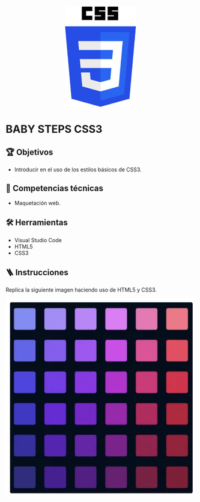 <p align="center"> <img alt="logo de CSS3" src="./assets/css-image.jpeg"></p>

# BABY STEPS CSS3

## 🏆 Objetivos

- Introducir en el uso de los estilos básicos de CSS3.

## 🔧 Competencias técnicas

- Maquetación web.

## 🛠️ Herramientas

- Visual Studio Code
- HTML5
- CSS3

## 🪜 Instrucciones

Replica la siguiente imagen haciendo uso de HTML5 y CSS3.

<p align="center"> <img alt="imagen de ejemplo" src="./assets/example-img.png"></p>